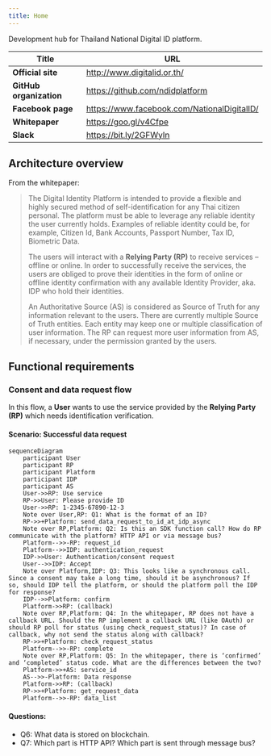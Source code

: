 ```yaml
---
title: Home
---
```


Development hub for Thailand National Digital ID platform.

| Title                   | URL                                           |
| ----------------------- | --------------------------------------------- |
| **Official site**       | <http://www.digitalid.or.th/>                 |
| **GitHub organization** | <https://github.com/ndidplatform>             |
| **Facebook page**       | <https://www.facebook.com/NationalDigitalID/> |
| **Whitepaper**          | <https://goo.gl/v4Cfpe>                       |
| **Slack**               | <https://bit.ly/2GFWyIn>                      |

## Architecture overview

From the whitepaper:

> The Digital Identity Platform is intended to provide a flexible and highly
> secured method of self-identification for any Thai citizen personal. The
> platform must be able to leverage any reliable identity the user currently
> holds. Examples of reliable identity could be, for example, Citizen Id, Bank
> Accounts, Passport Number, Tax ID, Biometric Data.
>
> The users will interact with a **Relying Party (RP)** to receive services –
> offline or online. In order to successfully receive the services, the users
> are obliged to prove their identities in the form of online or offline
> identity confirmation with any available Identity Provider, aka. IDP who hold
> their identities.
>
> An Authoritative Source (AS) is considered as Source of Truth for any
> information relevant to the users. There are currently multiple Source of
> Truth entities. Each entity may keep one or multiple classification of user
> information. The RP can request more user information from AS, if necessary,
> under the permission granted by the users.

## Functional requirements

### Consent and data request flow

In this flow, a **User** wants to use the service provided by the **Relying
Party (RP)** which needs identification verification.

#### Scenario: Successful data request

```mermaid
sequenceDiagram
    participant User
    participant RP
    participant Platform
    participant IDP
    participant AS
    User->>RP: Use service
    RP->>User: Please provide ID
    User->>RP: 1-2345-67890-12-3
    Note over User,RP: Q1: What is the format of an ID?
    RP->>+Platform: send_data_request_to_id_at_idp_async
    Note over RP,Platform: Q2: Is this an SDK function call? How do RP communicate with the platform? HTTP API or via message bus?
    Platform-->>-RP: request_id
    Platform-->>IDP: authentication_request
    IDP->>User: Authentication/consent request
    User-->>IDP: Accept
    Note over Platform,IDP: Q3: This looks like a synchronous call. Since a consent may take a long time, should it be asynchronous? If so, should IDP tell the platform, or should the platform poll the IDP for response?
    IDP-->>Platform: confirm
    Platform->>RP: (callback)
    Note over RP,Platform: Q4: In the whitepaper, RP does not have a callback URL. Should the RP implement a callback URL (like OAuth) or should RP poll for status (using check_request_status)? In case of callback, why not send the status along with callback?
    RP->>+Platform: check_request_status
    Platform-->>-RP: complete
    Note over RP,Platform: Q5: In the whitepaper, there is ‘confirmed’ and ‘completed’ status code. What are the differences between the two?
    Platform->>+AS: service_id
    AS-->>-Platform: Data response
    Platform->>RP: (callback)
    RP->>+Platform: get_request_data
    Platform-->>-RP: data_list
```

#### Questions:

* Q6: What data is stored on blockchain.
* Q7: Which part is HTTP API? Which part is sent through message bus?

